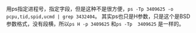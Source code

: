 用ps指定进程号，指定字段，但是这种不是很方便，`ps -Tp 3409625 -o pcpu,tid,spid,ucmd | grep 3432404`。
其实ps也只是H参数，只是这个是BSD参数格式，没有段横，所以`ps H -p 3409625` 和`ps -Tp  3409625` 是一样的。
